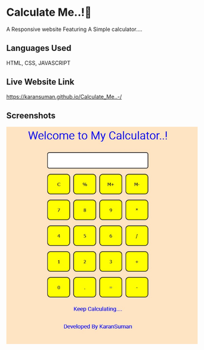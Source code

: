 
# Calculate Me..!🧮

A Responsive website Featuring A Simple calculator....


## Languages Used
HTML,
CSS,
JAVASCRIPT
## Live Website Link
https://karansuman.github.io/Calculate_Me..-/
## Screenshots

![App Screenshot](https://github.com/karanSuman/Calculate_Me..-/blob/0fc8d4915f981b0b3b7034835014282eb6ee5273/Screenshot.jpg)

